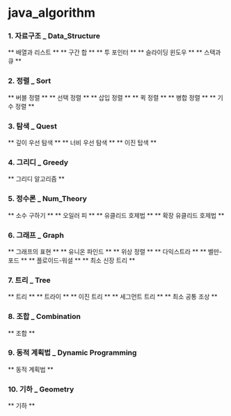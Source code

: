 # java_algorithm

### 1. 자료구조 _ Data_Structure
** 배열과 리스트 **
** 구간 합 **
** 투 포인터 **
** 슬라이딩 윈도우 **
** 스택과 큐 **


### 2. 정렬 _ Sort
** 버블 정렬 **
** 선택 정렬 **
** 삽입 정렬 **
** 퀵 정렬 **
** 병합 정렬 **
** 기수 정렬 **


### 3. 탐색 _ Quest
** 깊이 우선 탐색 **
** 너비 우선 탐색 **
** 이진 탑색 **


### 4. 그리디 _ Greedy
** 그리디 알고리즘 **


### 5. 정수론 _ Num_Theory
** 소수 구하기 **
** 오일러 피 **
** 유클리드 호제법 **
** 확장 유클리드 호제법 **


### 6. 그래프 _ Graph
** 그래프의 표현 **
** 유니온 파인드 **
** 위상 정렬 **
** 다익스트라 **
** 벨만-포드 **
** 플로이드-워셜 **
** 최소 신장 트리 **


### 7. 트리 _ Tree
** 트리 **
** 트라이 **
** 이진 트리 **
** 세그먼트 트리 **
** 최소 공통 조상 **


### 8. 조합 _ Combination
** 조합 **


### 9. 동적 계획법 _ Dynamic Programming
** 동적 계획법 **


### 10. 기하 _ Geometry
** 기하 **

